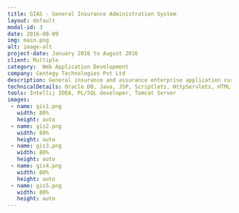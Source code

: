```yaml
---
title: GIAS - General Insurance Administration System
layout: default
modal-id: 3
date: 2016-08-09
img: main.png
alt: image-alt
project-date: January 2016 to August 2016
client: Multiple
category:  Web Application Development
company: Centegy Technologies Pvt Ltd
description: General insurance and assurance enterprise application currently deployed on 30 insurance companies worldwide. I worked on the group life assurance module in team of three and brought it online in a small time frame while concurrently working on my other projects. Provided support to clients after delivery of module
technicalDetails: Oracle DB, Java, JSP, Scriptlets, HttpServlets, HTML, CSS
tools: Intellij IDEA, PL/SQL developer, Tomcat Server
images:
 - name: gis1.png
   width: 80%
   height: auto
 - name: gis2.png
   width: 80%
   height: auto
 - name: gis3.png
   width: 80%
   height: auto
 - name: gis4.png
   width: 80%
   height: auto
 - name: gis5.png
   width: 80%
   height: auto
---
```




